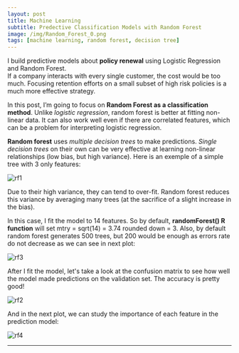 ```yaml
---
layout: post
title: Machine Learning
subtitle: Predective Classification Models with Random Forest
image: /img/Random_Forest_0.png
tags: [machine learning, random forest, decision tree]
---
```


I build predictive models about **policy renewal** using Logistic Regression and Random Forest.  
If a company interacts with every single customer, the cost would be too much. Focusing retention efforts on a small subset of high risk policies is a much more effective strategy.

In this post, I’m going to focus on **Random Forest as a classification method**. Unlike *logistic regression*, random forest is better at fitting non-linear data. It can also work well even if there are correlated features, which can be a problem for interpreting logistic regression.

**Random forest** uses *multiple decision trees* to make predictions. *Single decision trees* on their own can be very effective at learning non-linear relationships (low bias, but high variance). Here is an exemple of a simple tree with 3 only features:

![rf1](http://i68.tinypic.com/28wds8j.png)

Due to their high variance, they can tend to over-fit. Random forest reduces this variance by averaging many trees (at the sacrifice of a slight increase in the bias).

In this case, I fit the model to 14 features. So by default, **randomForest() R function** will set mtry = sqrt(14) = 3.74 rounded down = 3. Also, by default random forest generates 500 trees, but 200 would be enough as errors rate do not decrease as we can see in next plot:

![rf3](http://i68.tinypic.com/nwms1h.png)

After I fit the model, let's take a look at the confusion matrix to see how well the model made predictions on the validation set. The accuracy is pretty good!

![rf2](http://i68.tinypic.com/2nizhxj.png)

And in the next plot, we can study the importance of each feature in the prediction model:

![rf4](http://i64.tinypic.com/acfk45.png)

***
